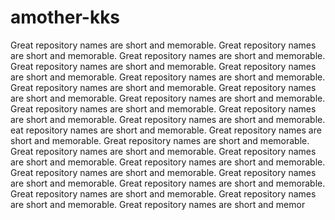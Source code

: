 # amother-kks
Great repository names are short and memorable.
Great repository names are short and memorable.
Great repository names are short and memorable.
Great repository names are short and memorable.
Great repository names are short and memorable.
Great repository names are short and memorable.
Great repository names are short and memorable.
Great repository names are short and memorable.
Great repository names are short and memorable.
Great repository names are short and memorable.
Great repository names are short and memorable.
Great repository names are short and memorable.
eat repository names are short and memorable.
Great repository names are short and memorable.
Great repository names are short and memorable.
Great repository names are short and memorable.
Great repository names are short and memorable.
Great repository names are short and memorable.
Great repository names are short and memorable.
Great repository names are short and memorable.
Great repository names are short and memorable.
Great repository names are short and memorable.
Great repository names are short and memorable.
Great repository names are short and memor
